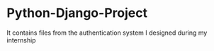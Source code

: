 # Python-Django-Project
It contains files from the authentication system I designed during my internship
